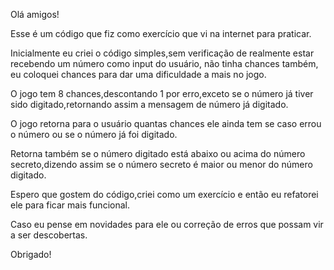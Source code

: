 Olá amigos!

Esse é um código que fiz como exercício que vi na internet para praticar.

Inicialmente eu criei o código simples,sem verificação de realmente estar recebendo um número como input do usuário, não tinha chances também, eu coloquei chances para dar uma dificuldade a mais no jogo.

O jogo tem 8 chances,descontando 1 por erro,exceto se o número já tiver sido digitado,retornando assim a mensagem de número já digitado.

O jogo retorna para o usuário quantas chances ele ainda tem se caso errou o número ou se o número já foi digitado.

Retorna também se o número digitado está abaixo ou acima do número secreto,dizendo assim se o número secreto é maior ou menor do número digitado.

Espero que gostem do código,criei como um exercício e então eu refatorei ele para ficar mais funcional.

Caso eu pense em novidades para ele ou correção de erros que possam vir a ser descobertas.

Obrigado!